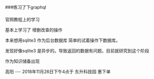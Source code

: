 ###练习了下graphql

####
官网教程上的学习

基本上学习了 增删改查的操作

本来想用sqlite3 作为后台数据库 简单的试着操作下数据库。

发现好像sqlite3 是异步的。导致返回的数据有问题。目前就研究到这个阶段

作为知识储备出现

高阳 --- 2018年11月26日下午4点于 东升科技园 惠下单